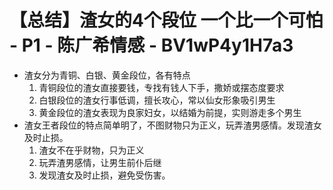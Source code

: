 # 【总结】渣女的4个段位 一个比一个可怕 - P1 - 陈广希情感 - BV1wP4y1H7a3

-   渣女分为青铜、白银、黄金段位，各有特点
    1.  青铜段位的渣女直接要钱，专找有钱人下手，撒娇或摆态度要求
    2.  白银段位的渣女行事低调，擅长攻心，常以仙女形象吸引男生
    3.  黄金段位的渣女表现为良家妇女，以结婚为前提，实则游走多个男生
-   渣女王者段位的特点简单明了，不图财物只为正义，玩弄渣男感情。发现渣女及时止损。
    1.  渣女不在乎财物，只为正义
    2.  玩弄渣男感情，让男生前仆后继
    3.  发现渣女及时止损，避免受伤害。